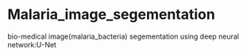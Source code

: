 # Malaria_image_segementation
bio-medical image(malaria_bacteria) segementation using deep neural network:U-Net
